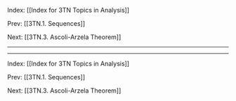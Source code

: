 Index: [[Index for 3TN Topics in Analysis]]

Prev: [[3TN.1. Sequences]]

Next: [[3TN.3. Ascoli-Arzela Theorem]]

---

---

Index: [[Index for 3TN Topics in Analysis]]

Prev: [[3TN.1. Sequences]]

Next: [[3TN.3. Ascoli-Arzela Theorem]]